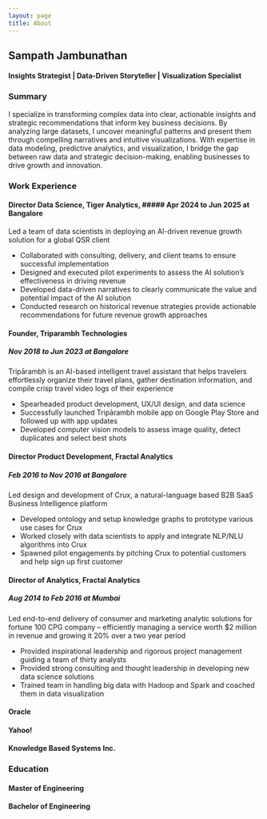 ```yaml
---
layout: page
title: About
---
```

## Sampath Jambunathan
#### Insights Strategist | Data-Driven Storyteller | Visualization Specialist

### Summary
I specialize in transforming complex data into clear, actionable insights and strategic recommendations that inform key business decisions. By analyzing large datasets, I uncover meaningful patterns and present them through compelling narratives and intuitive visualizations. With expertise in data modeling, predictive analytics, and visualization, I bridge the gap between raw data and strategic decision-making, enabling businesses to drive growth and innovation.

### Work Experience
#### Director Data Science, Tiger Analytics, ##### Apr 2024 to Jun 2025 at Bangalore
Led a team of data scientists in deploying an AI-driven revenue growth solution for a global QSR client
- Collaborated with consulting, delivery, and client teams to ensure successful implementation
- Designed and executed pilot experiments to assess the AI solution’s effectiveness in driving revenue
- Developed data-driven narratives to clearly communicate the value and potential impact of the AI solution
- Conducted research on historical revenue strategies provide actionable recommendations for future revenue growth approaches

#### Founder, Triparambh Technologies
##### Nov 2018 to Jun 2023 at Bangalore
Tripārambh is an AI-based intelligent travel assistant that helps travelers effortlessly organize their travel plans, gather destination information, and compile crisp travel video logs of their experience
- Spearheaded product development, UX/UI design, and data science
- Successfully launched Tripārambh mobile app on Google Play Store and followed up with app updates
- Developed computer vision models to assess image quality, detect duplicates and select best shots

#### Director Product Development, Fractal Analytics
##### Feb 2016 to Nov 2016 at Bangalore
Led design and development of Crux, a natural-language based B2B SaaS Business Intelligence platform
- Developed ontology and setup knowledge graphs to prototype various use cases for Crux
- Worked closely with data scientists to apply and integrate NLP/NLU algorithms into Crux
- Spawned pilot engagements by pitching Crux to potential customers and help sign up first customer

#### Director of Analytics, Fractal Analytics
##### Aug 2014 to Feb 2016 at Mumbai
Led end-to-end delivery of consumer and marketing analytic solutions for fortune 100 CPG company – efficiently managing a service worth $2 million in revenue and growing it 20% over a two year period
- Provided inspirational leadership and rigorous project management guiding a team of thirty analysts
- Provided strong consulting and thought leadership in developing new data science solutions
- Trained team in handling big data with Hadoop and Spark and coached them in data visualization



#### Oracle
#### Yahoo!
#### Knowledge Based Systems Inc.

### Education
#### Master of Engineering
#### Bachelor of Engineering


